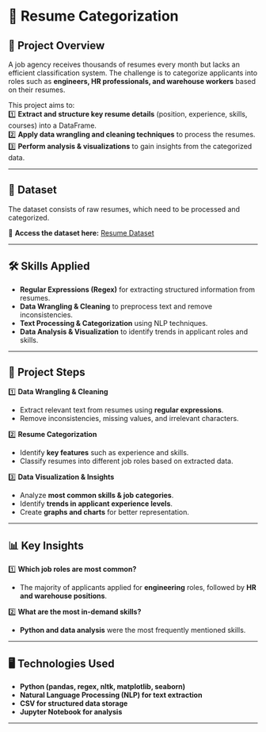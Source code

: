 # 📄 Resume Categorization  

## 📌 Project Overview  
A job agency receives thousands of resumes every month but lacks an efficient classification system. The challenge is to categorize applicants into roles such as **engineers, HR professionals, and warehouse workers** based on their resumes.  

This project aims to:  
1️⃣ **Extract and structure key resume details** (position, experience, skills, courses) into a DataFrame.  
2️⃣ **Apply data wrangling and cleaning techniques** to process the resumes.  
3️⃣ **Perform analysis & visualizations** to gain insights from the categorized data.  

---

## 📂 Dataset  
The dataset consists of raw resumes, which need to be processed and categorized.  

🔗 **Access the dataset here:** [Resume Dataset](https://drive.google.com/file/d/1guhzoPGmjK3fQIunhPHu65o-VUj4ZK64/view?usp=sharing)  

---

## 🛠️ Skills Applied  
- **Regular Expressions (Regex)** for extracting structured information from resumes.  
- **Data Wrangling & Cleaning** to preprocess text and remove inconsistencies.  
- **Text Processing & Categorization** using NLP techniques.  
- **Data Analysis & Visualization** to identify trends in applicant roles and skills.  

---

## 📜 Project Steps  
1️⃣ **Data Wrangling & Cleaning**  
   - Extract relevant text from resumes using **regular expressions**.  
   - Remove inconsistencies, missing values, and irrelevant characters.  

2️⃣ **Resume Categorization**  
   - Identify **key features** such as experience and skills.  
   - Classify resumes into different job roles based on extracted data.  

3️⃣ **Data Visualization & Insights**  
   - Analyze **most common skills & job categories**.  
   - Identify **trends in applicant experience levels**.  
   - Create **graphs and charts** for better representation.  

---

## 📊 Key Insights  
1️⃣ **Which job roles are most common?**  
   - The majority of applicants applied for **engineering** roles, followed by **HR and warehouse positions**.  

2️⃣ **What are the most in-demand skills?**  
   - **Python and data analysis** were the most frequently mentioned skills.  
  

---

## 🖥️ Technologies Used  
- **Python (pandas, regex, nltk, matplotlib, seaborn)**  
- **Natural Language Processing (NLP) for text extraction**  
- **CSV for structured data storage**  
- **Jupyter Notebook for analysis**  

---

